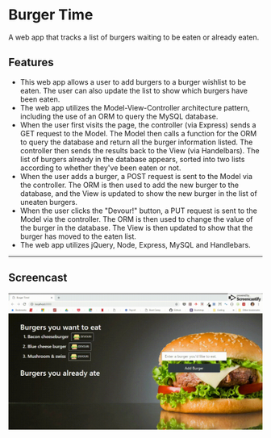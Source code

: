 # Burger Time
A web app that tracks a list of burgers waiting to be eaten or already eaten.

## Features
  * This web app allows a user to add burgers to a burger wishlist to be eaten. The  user can also update the list to show which burgers have been eaten.
  * The web app utilizes the Model-View-Controller architecture pattern, including the use of an ORM to query the MySQL database.
  * When the user first visits the page, the controller (via Express) sends a GET request to the Model. The Model then calls a function for the ORM to query the database and return all the burger information listed. The controller then sends the results back to the View (via Handelbars). The list of burgers already in the database appears, sorted into two lists according to whether they've been eaten or not.
  * When the user adds a burger, a POST request is sent to the Model via the controller. The ORM is then used to add the new burger to the database, and the View is updated to show the new burger in the list of uneaten burgers.
  * When the user clicks the "Devour!" button, a PUT request is sent to the Model via the controller. The ORM is then used to change the value of the burger in the database. The View is then updated to show that the burger has moved to the eaten list.
  * The web app utilizes jQuery, Node, Express, MySQL and Handlebars.
***
## Screencast
![Demonstration](https://github.com/edcourtney74/Burger/blob/master/public/assets/images/burger_time.gif "Demonstration")
